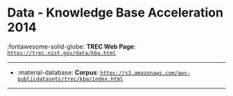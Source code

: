 # Data - Knowledge Base Acceleration 2014 

:fontawesome-solid-globe: **TREC Web Page**: [`https://trec.nist.gov/data/kba.html`](https://trec.nist.gov/data/kba.html)

---

- :material-database: **Corpus**: [`https://s3.amazonaws.com/aws-publicdatasets/trec/kba/index.html`](https://s3.amazonaws.com/aws-publicdatasets/trec/kba/index.html)


---


